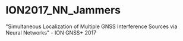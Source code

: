 # ION2017_NN_Jammers
"Simultaneous Localization of Multiple GNSS Interference Sources via Neural Networks" - ION GNSS+ 2017
